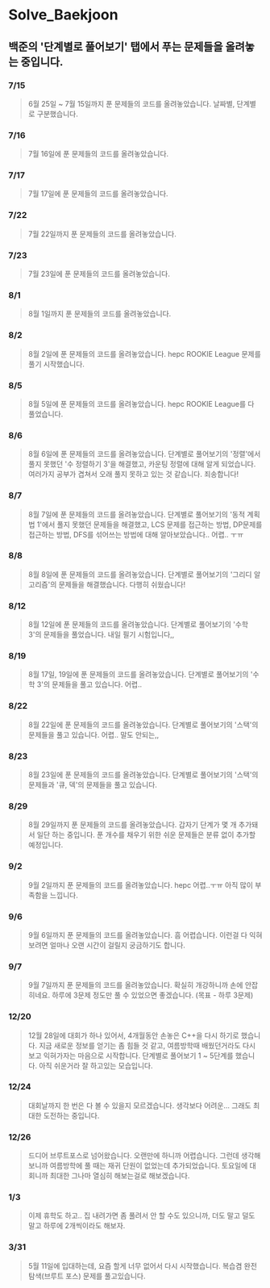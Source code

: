 # Solve_Baekjoon

## 백준의 '단계별로 풀어보기' 탭에서 푸는 문제들을 올려놓는 중입니다.

### 7/15
> 6월 25일 ~ 7월 15일까지 푼 문제들의 코드를 올려놓았습니다.
> 날짜별, 단계별로 구분했습니다.
### 7/16
> 7월 16일에 푼 문제들의 코드를 올려놓았습니다.
### 7/17
> 7월 17일에 푼 문제들의 코드를 올려놓았습니다.
### 7/22
> 7월 22일까지 푼 문제들의 코드를 올려놓았습니다.
### 7/23
> 7월 23일에 푼 문제들의 코드를 올려놓았습니다.
### 8/1
> 8월 1일까지 푼 문제들의 코드를 올려놓았습니다.
### 8/2
> 8월 2일에 푼 문제들의 코드를 올려놓았습니다. hepc ROOKIE League 문제를 풀기 시작했습니다.
### 8/5
> 8월 5일에 푼 문제들의 코드를 올려놓았습니다. hepc ROOKIE League를 다 풀었습니다.
### 8/6
> 8월 6일에 푼 문제들의 코드를 올려놓았습니다. 단계별로 풀어보기의 '정렬'에서 풀지 못했던 '수 정렬하기 3'을 해결했고, 카운팅 정렬에 대해 알게 되었습니다. 여러가지 공부가 겹쳐서 오래 풀지 못하고 있는 것 같습니다. 죄송합니다!
### 8/7
> 8월 7일에 푼 문제들의 코드를 올려놓았습니다. 단계별로 풀어보기의 '동적 계획법 1'에서 풀지 못했던 문제들을 해결했고, LCS 문제를 접근하는 방법, DP문제를 접근하는 방법, DFS를 섞어쓰는 방법에 대해 알아보았습니다.. 어렵.. ㅜㅠ
### 8/8
> 8월 8일에 푼 문제들의 코드를 올려놓았습니다. 단계별로 풀어보기의 '그리디 알고리즘'의 문제들을 해결했습니다. 다행히 쉬웠습니다!
### 8/12
> 8월 12일에 푼 문제들의 코드를 올려놓았습니다. 단계별로 풀어보기의 '수학 3'의 문제들을 풀었습니다. 내일 필기 시험입니다,,
### 8/19
> 8월 17일, 19일에 푼 문제들의 코드를 올려놓았습니다. 단계별로 풀어보기의 '수학 3'의 문제들을 풀고 있습니다. 어렵..
### 8/22
> 8월 22일에 푼 문제들의 코드를 올려놓았습니다. 단계별로 풀어보기의 '스택'의 문제들을 풀고 있습니다. 어렵.. 말도 안되는,,
### 8/23
> 8월 23일에 푼 문제들의 코드를 올려놓았습니다. 단계별로 풀어보기의 '스택'의 문제들과 '큐, 덱'의 문제들을 풀고 있습니다. 
### 8/29
> 8월 29일까지 푼 문제들의 코드를 올려놓았습니다. 갑자기 단계가 몇 개 추가돼서 일단 하는 중입니다. 푼 개수를 채우기 위한 쉬운 문제들은 분류 없이 추가할 예정입니다.
### 9/2
> 9월 2일까지 푼 문제들의 코드를 올려놓았습니다. hepc 어렵..ㅜㅠ 아직 많이 부족함을 느낍니다.
### 9/6
> 9월 6일까지 푼 문제들의 코드를 올려놓았습니다. 흠 어렵습니다. 이런걸 다 익혀보려면 얼마나 오랜 시간이 걸릴지 궁금하기도 합니다.
### 9/7
> 9월 7일까지 푼 문제들의 코드를 올려놓았습니다. 확실히 개강하니까 손에 안잡히네요. 하루에 3문제 정도만 풀 수 있었으면 좋겠습니다. (목표 - 하루 3문제)
### 12/20
> 12월 28일에 대회가 하나 있어서, 4개월동안 손놓은 C++을 다시 하기로 했습니다. 지금 새로운 정보를 얻기는 좀 힘들 것 같고, 여름방학때 배웠던거라도 다시 보고 익혀가자는 마음으로 시작합니다. 
단계별로 풀어보기 1 ~ 5단계를 했습니다. 아직 쉬운거라 잘 하고있는 모습입니다. 
### 12/24
> 대회날까지 한 번은 다 볼 수 있을지 모르겠습니다. 생각보다 어려운...
그래도 최대한 도전하는 중입니다. 
### 12/26
> 드디어 브루트포스로 넘어왔습니다. 오랜만에 하니까 어렵습니다. 그런데 생각해보니까 여름방학에 풀 때는 재귀 단원이 없었는데 추가되었습니다. 토요일에 대회니까 최대한 그나마 열심히 해보는걸로 해보겠습니다.

### 1/3
> 이제 휴학도 하고.. 집 내려가면 좀 풀려서 안 할 수도 있으니까, 더도 말고 덜도 말고 하루에 2개씩이라도 해보자.

### 3/31
> 5월 11일에 입대하는데, 요즘 할게 너무 없어서 다시 시작했습니다. 복습겸 완전탐색(브루트 포스) 문제를 풀고있습니다.
